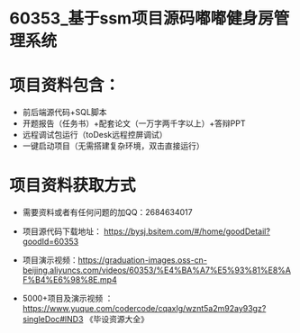 
#   60353_基于ssm项目源码嘟嘟健身房管理系统

#   项目资料包含：
*    前后端源代码+SQL脚本
*    开题报告（任务书）+配套论文（一万字两千字以上）+答辩PPT
*   远程调试包运行（toDesk远程控屏调试）
*   一键启动项目（无需搭建复杂环境，双击直接运行）


#   项目资料获取方式
*   需要资料或者有任何问题的加QQ：2684634017

*   项目源代码下载地址： https://bysj.bsitem.com/#/home/goodDetail?goodId=60353
*   项目演示视频：https://graduation-images.oss-cn-beijing.aliyuncs.com/videos/60353/%E4%BA%A7%E5%93%81%E8%AF%B4%E6%98%8E.mp4

*  5000+项目及演示视频 ：https://www.yuque.com/codercode/cqaxlg/wznt5a2m92ay93gz?singleDoc#lND3 《毕设资源大全》
